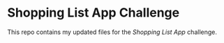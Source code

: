 # Shopping List App Challenge

This repo contains my updated files for the *Shopping List App* challenge.

